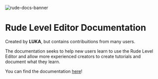 
![rude-docs-banner](https://github.com/coolboi21/Rude-Docs/assets/73313667/7af41e27-ef80-4bd4-a2b6-6914c44d0700)

# Rude Level Editor Documentation
Created by **LUKA**, but contains contribuitions from many users.

The documentation seeks to help new users learn to use the Rude Level Editor and allow more experienced creators to create tutorials and document what they learn.

You can find the documentation [here](https://coolboi21.github.io/Rude-Docs/)!
